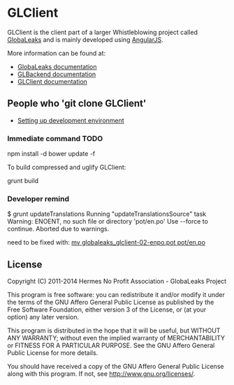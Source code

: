 # GLClient

GLClient is the client part of a larger Whistleblowing project called [GlobaLeaks](https://github.com/globaleaks/GlobaLeaks/wiki/) and is mainly developed using [AngularJS](http://angularjs.org/).

More information can be found at:
- [GlobaLeaks documentation](https://github.com/globaleaks/GlobaLeaks/wiki)
- [GLBackend documentation](https://github.com/globaleaks/GLBackend/wiki)
- [GLClient documentation](https://github.com/globaleaks/GLClient/wiki)

## People who 'git clone GLClient'

- [Setting up development environment](https://github.com/globaleaks/GlobaLeaks/wiki/Setting-up-development-environment)

### Immediate command TODO

   npm install -d
   bower update -f

To build compressed and uglify GLClient:

   grunt build

### Developer remind

   $ grunt updateTranslations
   Running "updateTranslationsSource" task
   Warning: ENOENT, no such file or directory 'pot/en.po' Use --force to continue.
   Aborted due to warnings.

need to be fixed with: [mv globaleaks\_glclient-02-enpo.pot pot/en.po](https://www.transifex.com/projects/p/globaleaks/resource/glclient-02-enpo/download/pot/)

## License
Copyright (C) 2011-2014 Hermes No Profit Association - GlobaLeaks Project

This program is free software: you can redistribute it and/or modify
it under the terms of the GNU Affero General Public License as published by
the Free Software Foundation, either version 3 of the License, or
(at your option) any later version.

This program is distributed in the hope that it will be useful,
but WITHOUT ANY WARRANTY; without even the implied warranty of
MERCHANTABILITY or FITNESS FOR A PARTICULAR PURPOSE.  See the
GNU Affero General Public License for more details.

You should have received a copy of the GNU Affero General Public License
along with this program.  If not, see <http://www.gnu.org/licenses/>.
